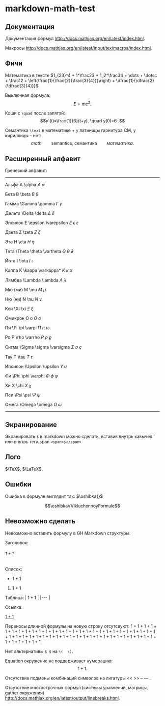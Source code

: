 # markdown-math-test

## Документация

Документация формул http://docs.mathjax.org/en/latest/index.html.

Макросы http://docs.mathjax.org/en/latest/input/tex/macros/index.html.

## Фичи

Математика в тексте $1_{23}^4 + 1^\frac23 + 1_2^\frac34 + \dots + \dotsc + \frac12 + \left(\frac{1}{\frac{2}{\frac{3}{4}}}\right) + \dfrac{1}{\dfrac{2}{\dfrac{3}{4}}}$.

Выключная формула: $$E=mc^2 .$$

Коши с `\quad` после запятой: $$y'(t)=\frac{1}{6}(t+y), \quad y(0)=6 .$$

Семантика `\text` в математике + у латиницы гарнитура CM, у кириллицы – нет: $$math \qquad \text{semantics, семантика} \qquad математика .$$

## Расширенный алфавит

Греческий алфавит:

----- 
Альфа A \alpha	$A\ \alpha$

Бета	B \beta	$B\ \beta$

Гамма	\Gamma \gamma	$\Gamma\ \gamma$

Дельта	\Delta \delta	$\Delta\ \delta$

Эпсилон	E \epsilon \varepsilon	$E\ \epsilon\ \varepsilon$

Дзета	Z \zeta	$Z\ \zeta$

Эта	H \eta	$H\ \eta$

Тета	\Theta \theta \vartheta	$\Theta\ \theta\ \vartheta$

Йота	I \iota	$I\ \iota$

Каппа	K \kappa \varkappa*    	$K\ \kappa\ \varkappa$

Лямбда	\Lambda \lambda	$\Lambda\ \lambda$

Мю (ми)	M \mu	$M\ \mu$

Ню (ни)	N \nu	$N\ \nu$

Кси	\Xi \xi	$\Xi\ \xi$

Омикрон	O o	$O\ o$

Пи	\Pi \pi \varpi	$\Pi\ \pi\ \varpi$

Ро	P \rho \varrho	$P\ \rho\ \varrho$

Сигма	\Sigma \sigma \varsigma	$\Sigma\ \sigma\ \varsigma$

Тау	T \tau	$T\ \tau$

Ипсилон	\Upsilon \upsilon	$\Upsilon\ \upsilon$

Фи	\Phi \phi \varphi	$\Phi\ \phi\ \varphi$

Хи	X \chi	$X\ \chi$

Пси	\Psi \psi	$\Psi\ \psi$

Омега	\Omega \omega	$\Omega\ \omega$

----------

## Экранирование

Экранировать `$` в markdown можно сделать, вставив внутрь кавычек \` или внутрь тега span `<span>$</span>`

## Лого

$\TeX$, $\LaTeX$.

## Ошибки

Ошибка в формуле выглядит так: $\oshibka{}$

$$\oshibkaVVikluchennoyFormule$$

## Невозможно сделать

Невозможно вставить формулу в GH Markdown структуры:

Заголовок:

###### $1+1$

Список:
- $1+1$
1. $1+1$

Таблица:
| $1+1$ 	|
|---	|

Ссылка:

[$1+1$](/README.md)

Переносы длинной формулы на новую строку отсутсвуют: $1+1+1+1+1+1+1+1+1+1+1+1+1+1+1+1+1+1+1+1+1+1+1+1+1+1+1+1+1+1+1+1+1+1+1+1+1+1+1+1+1+1+1+1+1+1+1+1+1+1+1+1+1+1+1$

Нет альтернативы `$ $` на `\(  \)`.

Equation окружение не поддерживает нумерацию: $$\begin{equation}1+1\end{equation} .$$

Отсутствие подмены комбинаций символов на лигатуры $\text{<< >> -- ---}$ .

Отсутствие многострочных формул (системы уравнений, матрицы, gather окружения) http://docs.mathjax.org/en/latest/output/linebreaks.html.

